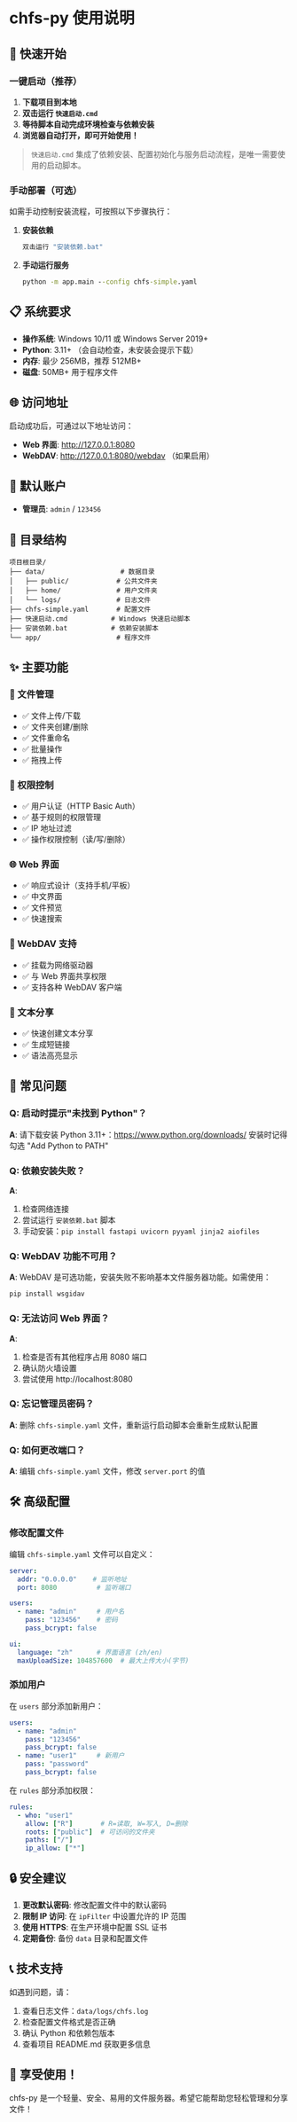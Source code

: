 # chfs-py 使用说明

## 🚀 快速开始

### 一键启动（推荐）

1. **下载项目到本地**
2. **双击运行 `快速启动.cmd`**
3. **等待脚本自动完成环境检查与依赖安装**
4. **浏览器自动打开，即可开始使用！**

> `快速启动.cmd` 集成了依赖安装、配置初始化与服务启动流程，是唯一需要使用的启动脚本。

### 手动部署（可选）

如需手动控制安装流程，可按照以下步骤执行：

1. **安装依赖**
   ```cmd
   双击运行 "安装依赖.bat"
   ```

2. **手动运行服务**
   ```cmd
   python -m app.main --config chfs-simple.yaml
   ```

## 📋 系统要求

- **操作系统**: Windows 10/11 或 Windows Server 2019+
- **Python**: 3.11+ （会自动检查，未安装会提示下载）
- **内存**: 最少 256MB，推荐 512MB+
- **磁盘**: 50MB+ 用于程序文件

## 🌐 访问地址

启动成功后，可通过以下地址访问：

- **Web 界面**: http://127.0.0.1:8080
- **WebDAV**: http://127.0.0.1:8080/webdav （如果启用）

## 👤 默认账户

- **管理员**: `admin` / `123456`

## 📁 目录结构

```
项目根目录/
├── data/                   # 数据目录
│   ├── public/            # 公共文件夹
│   ├── home/              # 用户文件夹
│   └── logs/              # 日志文件
├── chfs-simple.yaml       # 配置文件
├── 快速启动.cmd           # Windows 快速启动脚本
├── 安装依赖.bat           # 依赖安装脚本
└── app/                   # 程序文件
```

## ✨ 主要功能

### 📂 文件管理
- ✅ 文件上传/下载
- ✅ 文件夹创建/删除
- ✅ 文件重命名
- ✅ 批量操作
- ✅ 拖拽上传

### 🔐 权限控制
- ✅ 用户认证（HTTP Basic Auth）
- ✅ 基于规则的权限管理
- ✅ IP 地址过滤
- ✅ 操作权限控制（读/写/删除）

### 🌐 Web 界面
- ✅ 响应式设计（支持手机/平板）
- ✅ 中文界面
- ✅ 文件预览
- ✅ 快速搜索

### 📁 WebDAV 支持
- ✅ 挂载为网络驱动器
- ✅ 与 Web 界面共享权限
- ✅ 支持各种 WebDAV 客户端

### 📝 文本分享
- ✅ 快速创建文本分享
- ✅ 生成短链接
- ✅ 语法高亮显示

## 🔧 常见问题

### Q: 启动时提示"未找到 Python"？
**A**: 请下载安装 Python 3.11+：https://www.python.org/downloads/
安装时记得勾选 "Add Python to PATH"

### Q: 依赖安装失败？
**A**: 
1. 检查网络连接
2. 尝试运行 `安装依赖.bat` 脚本
3. 手动安装：`pip install fastapi uvicorn pyyaml jinja2 aiofiles`

### Q: WebDAV 功能不可用？
**A**: WebDAV 是可选功能，安装失败不影响基本文件服务器功能。如需使用：
```cmd
pip install wsgidav
```

### Q: 无法访问 Web 界面？
**A**: 
1. 检查是否有其他程序占用 8080 端口
2. 确认防火墙设置
3. 尝试使用 http://localhost:8080

### Q: 忘记管理员密码？
**A**: 删除 `chfs-simple.yaml` 文件，重新运行启动脚本会重新生成默认配置

### Q: 如何更改端口？
**A**: 编辑 `chfs-simple.yaml` 文件，修改 `server.port` 的值

## 🛠️ 高级配置

### 修改配置文件

编辑 `chfs-simple.yaml` 文件可以自定义：

```yaml
server:
  addr: "0.0.0.0"    # 监听地址
  port: 8080          # 监听端口

users:
  - name: "admin"     # 用户名
    pass: "123456"    # 密码
    pass_bcrypt: false

ui:
  language: "zh"      # 界面语言 (zh/en)
  maxUploadSize: 104857600  # 最大上传大小(字节)
```

### 添加用户

在 `users` 部分添加新用户：

```yaml
users:
  - name: "admin"
    pass: "123456"
    pass_bcrypt: false
  - name: "user1"     # 新用户
    pass: "password"
    pass_bcrypt: false
```

在 `rules` 部分添加权限：

```yaml
rules:
  - who: "user1"
    allow: ["R"]       # R=读取, W=写入, D=删除
    roots: ["public"]  # 可访问的文件夹
    paths: ["/"]
    ip_allow: ["*"]
```

## 🔒 安全建议

1. **更改默认密码**: 修改配置文件中的默认密码
2. **限制 IP 访问**: 在 `ipFilter` 中设置允许的 IP 范围
3. **使用 HTTPS**: 在生产环境中配置 SSL 证书
4. **定期备份**: 备份 `data` 目录和配置文件

## 📞 技术支持

如遇到问题，请：

1. 查看日志文件：`data/logs/chfs.log`
2. 检查配置文件格式是否正确
3. 确认 Python 和依赖包版本
4. 查看项目 README.md 获取更多信息

## 🎉 享受使用！

chfs-py 是一个轻量、安全、易用的文件服务器。希望它能帮助您轻松管理和分享文件！
